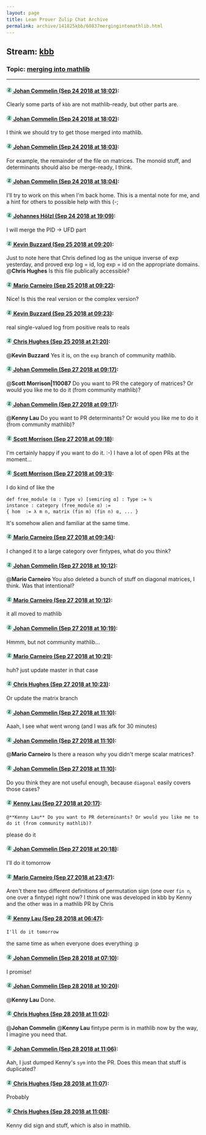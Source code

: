 ```yaml
---
layout: page
title: Lean Prover Zulip Chat Archive 
permalink: archive/141825kbb/60837mergingintomathlib.html
---
```


## Stream: [kbb](index.html)
### Topic: [merging into mathlib](60837mergingintomathlib.html)

---

#### [![Click to go to Zulip](../../assets/img/zulip2.png) Johan Commelin (Sep 24 2018 at 18:02)](https://leanprover.zulipchat.com/#narrow/stream/141825-kbb/topic/merging%20into%20mathlib/near/134535620):
Clearly some parts of `kbb` are not mathlib-ready, but other parts are.

#### [![Click to go to Zulip](../../assets/img/zulip2.png) Johan Commelin (Sep 24 2018 at 18:02)](https://leanprover.zulipchat.com/#narrow/stream/141825-kbb/topic/merging%20into%20mathlib/near/134535629):
I think we should try to get those merged into mathlib.

#### [![Click to go to Zulip](../../assets/img/zulip2.png) Johan Commelin (Sep 24 2018 at 18:03)](https://leanprover.zulipchat.com/#narrow/stream/141825-kbb/topic/merging%20into%20mathlib/near/134535659):
For example, the remainder of the file on matrices. The monoid stuff, and determinants should also be merge-ready, I think.

#### [![Click to go to Zulip](../../assets/img/zulip2.png) Johan Commelin (Sep 24 2018 at 18:04)](https://leanprover.zulipchat.com/#narrow/stream/141825-kbb/topic/merging%20into%20mathlib/near/134535744):
I'll try to work on this when I'm back home. This is a mental note for me, and a hint for others to possible help with this (-;

#### [![Click to go to Zulip](../../assets/img/zulip2.png) Johannes Hölzl (Sep 24 2018 at 19:09)](https://leanprover.zulipchat.com/#narrow/stream/141825-kbb/topic/merging%20into%20mathlib/near/134539311):
I will merge the PID -> UFD part

#### [![Click to go to Zulip](../../assets/img/zulip2.png) Kevin Buzzard (Sep 25 2018 at 09:20)](https://leanprover.zulipchat.com/#narrow/stream/141825-kbb/topic/merging%20into%20mathlib/near/134579577):
Just to note here that Chris defined log as the unique inverse of exp yesterday, and proved exp log = id, log exp = id on the appropriate domains. @**Chris Hughes** Is this file publically accessible?

#### [![Click to go to Zulip](../../assets/img/zulip2.png) Mario Carneiro (Sep 25 2018 at 09:22)](https://leanprover.zulipchat.com/#narrow/stream/141825-kbb/topic/merging%20into%20mathlib/near/134579668):
Nice! Is this the real version or the complex version?

#### [![Click to go to Zulip](../../assets/img/zulip2.png) Kevin Buzzard (Sep 25 2018 at 09:23)](https://leanprover.zulipchat.com/#narrow/stream/141825-kbb/topic/merging%20into%20mathlib/near/134579688):
real single-valued log from positive reals to reals

#### [![Click to go to Zulip](../../assets/img/zulip2.png) Chris Hughes (Sep 25 2018 at 21:20)](https://leanprover.zulipchat.com/#narrow/stream/141825-kbb/topic/merging%20into%20mathlib/near/134621012):
@**Kevin Buzzard** Yes it is, on the `exp` branch of community mathlib.

#### [![Click to go to Zulip](../../assets/img/zulip2.png) Johan Commelin (Sep 27 2018 at 09:17)](https://leanprover.zulipchat.com/#narrow/stream/141825-kbb/topic/merging%20into%20mathlib/near/134727322):
@**Scott Morrison|110087** Do you want to PR the category of matrices? Or would you like me to do it (from community mathlib)?

#### [![Click to go to Zulip](../../assets/img/zulip2.png) Johan Commelin (Sep 27 2018 at 09:17)](https://leanprover.zulipchat.com/#narrow/stream/141825-kbb/topic/merging%20into%20mathlib/near/134727341):
@**Kenny Lau** Do you want to PR determinants? Or would you like me to do it (from community mathlib)?

#### [![Click to go to Zulip](../../assets/img/zulip2.png) Scott Morrison (Sep 27 2018 at 09:18)](https://leanprover.zulipchat.com/#narrow/stream/141825-kbb/topic/merging%20into%20mathlib/near/134727401):
I'm certainly happy if you want to do it. :-) I have a lot of open PRs at the moment...

#### [![Click to go to Zulip](../../assets/img/zulip2.png) Scott Morrison (Sep 27 2018 at 09:31)](https://leanprover.zulipchat.com/#narrow/stream/141825-kbb/topic/merging%20into%20mathlib/near/134727903):
I do kind of like the 
```
def free_module (α : Type v) [semiring α] : Type := ℕ
instance : category (free_module α) :=
{ hom  := λ m n, matrix (fin m) (fin n) α, ... }
```
 It's somehow alien and familiar at the same time.

#### [![Click to go to Zulip](../../assets/img/zulip2.png) Mario Carneiro (Sep 27 2018 at 09:34)](https://leanprover.zulipchat.com/#narrow/stream/141825-kbb/topic/merging%20into%20mathlib/near/134728028):
I changed it to a large category over fintypes, what do you think?

#### [![Click to go to Zulip](../../assets/img/zulip2.png) Johan Commelin (Sep 27 2018 at 10:12)](https://leanprover.zulipchat.com/#narrow/stream/141825-kbb/topic/merging%20into%20mathlib/near/134729544):
@**Mario Carneiro** You also deleted a bunch of stuff on diagonal matrices, I think. Was that intentional?

#### [![Click to go to Zulip](../../assets/img/zulip2.png) Mario Carneiro (Sep 27 2018 at 10:12)](https://leanprover.zulipchat.com/#narrow/stream/141825-kbb/topic/merging%20into%20mathlib/near/134729550):
it all moved to mathlib

#### [![Click to go to Zulip](../../assets/img/zulip2.png) Johan Commelin (Sep 27 2018 at 10:19)](https://leanprover.zulipchat.com/#narrow/stream/141825-kbb/topic/merging%20into%20mathlib/near/134729823):
Hmmm, but not community mathlib...

#### [![Click to go to Zulip](../../assets/img/zulip2.png) Mario Carneiro (Sep 27 2018 at 10:21)](https://leanprover.zulipchat.com/#narrow/stream/141825-kbb/topic/merging%20into%20mathlib/near/134729915):
huh? just update master in that case

#### [![Click to go to Zulip](../../assets/img/zulip2.png) Chris Hughes (Sep 27 2018 at 10:23)](https://leanprover.zulipchat.com/#narrow/stream/141825-kbb/topic/merging%20into%20mathlib/near/134730013):
Or update the matrix branch

#### [![Click to go to Zulip](../../assets/img/zulip2.png) Johan Commelin (Sep 27 2018 at 11:10)](https://leanprover.zulipchat.com/#narrow/stream/141825-kbb/topic/merging%20into%20mathlib/near/134732181):
Aaah, I see what went wrong (and I was afk for 30 minutes)

#### [![Click to go to Zulip](../../assets/img/zulip2.png) Johan Commelin (Sep 27 2018 at 11:10)](https://leanprover.zulipchat.com/#narrow/stream/141825-kbb/topic/merging%20into%20mathlib/near/134732188):
@**Mario Carneiro** Is there a reason why you didn't merge scalar matrices?

#### [![Click to go to Zulip](../../assets/img/zulip2.png) Johan Commelin (Sep 27 2018 at 11:10)](https://leanprover.zulipchat.com/#narrow/stream/141825-kbb/topic/merging%20into%20mathlib/near/134732197):
Do you think they are not useful enough, because `diagonal` easily covers those cases?

#### [![Click to go to Zulip](../../assets/img/zulip2.png) Kenny Lau (Sep 27 2018 at 20:17)](https://leanprover.zulipchat.com/#narrow/stream/141825-kbb/topic/merging%20into%20mathlib/near/134763925):
```quote
@**Kenny Lau** Do you want to PR determinants? Or would you like me to do it (from community mathlib)?
```
please do it

#### [![Click to go to Zulip](../../assets/img/zulip2.png) Johan Commelin (Sep 27 2018 at 20:18)](https://leanprover.zulipchat.com/#narrow/stream/141825-kbb/topic/merging%20into%20mathlib/near/134764034):
I'll do it tomorrow

#### [![Click to go to Zulip](../../assets/img/zulip2.png) Mario Carneiro (Sep 27 2018 at 23:47)](https://leanprover.zulipchat.com/#narrow/stream/141825-kbb/topic/merging%20into%20mathlib/near/134775734):
Aren't there two different definitions of permutation sign (one over `fin n`, one over a fintype) right now? I think one was developed in kbb by Kenny and the other was in a mathlib PR by Chris

#### [![Click to go to Zulip](../../assets/img/zulip2.png) Kenny Lau (Sep 28 2018 at 06:47)](https://leanprover.zulipchat.com/#narrow/stream/141825-kbb/topic/merging%20into%20mathlib/near/134794434):
```quote
I'll do it tomorrow
```
the same time as when everyone does everything :p

#### [![Click to go to Zulip](../../assets/img/zulip2.png) Johan Commelin (Sep 28 2018 at 07:10)](https://leanprover.zulipchat.com/#narrow/stream/141825-kbb/topic/merging%20into%20mathlib/near/134795246):
I promise!

#### [![Click to go to Zulip](../../assets/img/zulip2.png) Johan Commelin (Sep 28 2018 at 10:20)](https://leanprover.zulipchat.com/#narrow/stream/141825-kbb/topic/merging%20into%20mathlib/near/134809097):
@**Kenny Lau** Done.

#### [![Click to go to Zulip](../../assets/img/zulip2.png) Chris Hughes (Sep 28 2018 at 11:02)](https://leanprover.zulipchat.com/#narrow/stream/141825-kbb/topic/merging%20into%20mathlib/near/134810968):
@**Johan Commelin** @**Kenny Lau** fintype perm is in mathlib now by the way, I imagine you need that.

#### [![Click to go to Zulip](../../assets/img/zulip2.png) Johan Commelin (Sep 28 2018 at 11:06)](https://leanprover.zulipchat.com/#narrow/stream/141825-kbb/topic/merging%20into%20mathlib/near/134811181):
Aah, I just dumped Kenny's `sym` into the PR. Does this mean that stuff is duplicated?

#### [![Click to go to Zulip](../../assets/img/zulip2.png) Chris Hughes (Sep 28 2018 at 11:07)](https://leanprover.zulipchat.com/#narrow/stream/141825-kbb/topic/merging%20into%20mathlib/near/134811214):
Probably

#### [![Click to go to Zulip](../../assets/img/zulip2.png) Chris Hughes (Sep 28 2018 at 11:08)](https://leanprover.zulipchat.com/#narrow/stream/141825-kbb/topic/merging%20into%20mathlib/near/134811260):
Kenny did sign and stuff, which is also in mathlib.

